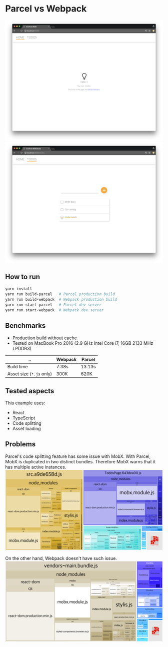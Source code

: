 # Parcel vs Webpack

![Home Screenshot](/screenshots/home.png)
![Todos Screenshot](/screenshots/todos.png)

## How to run
```bash
yarn install
yarn run build-parcel   # Parcel production build
yarn run build-webpack  # Webpack production build
yarn run start-parcel   # Parcel dev server
yarn run start-webpack  # Webpack dev server
```

## Benchmarks
- Production build without cache
- Tested on MacBook Pro 2016 (2.9 GHz Intel Core i7, 16GB 2133 MHz LPDDR3)

| .. | Webpack | Parcel |
| -- | -- | -- |
| Build time | 7.38s | 13.13s |
| Asset size (`*.js` only) | 300K | 620K |

## Tested aspects
This example uses:
- React
- TypeScript
- Code splitting
- Asset loading

## Problems
Parcel's code splitting feature has some issue with MobX. With Parcel, MobX is duplicated in two distinct bundles. Therefore MobX warns that it has multiple active instances.
![Parcel bundles](/screenshots/parcel_bundles.png)

On the other hand, Webpack doesn't have such issue.
![Webpack bundles](/screenshots/webpack_bundles.png)
